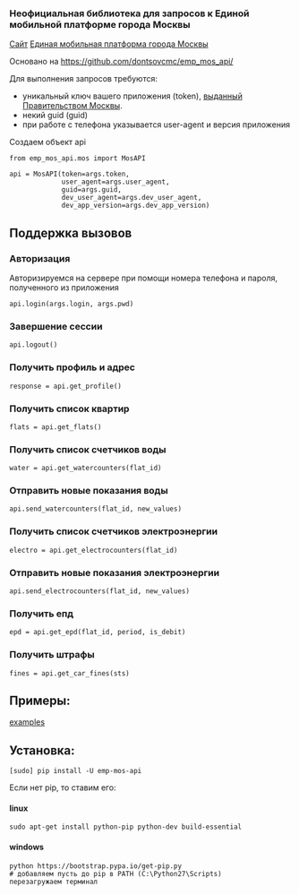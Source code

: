 ### Неофициальная библиотека для запросов к Единой мобильной платформе города Москвы 

[Сайт](http://mosapps.mos.ru/dev)
[Единая мобильная платформа города Москвы](http://serviceprovider.if.emp.msk.ru/default/auth)

Основано на https://github.com/dontsovcmc/emp_mos_api/

Для выполнения запросов требуются:
- уникальный ключ вашего приложения (token), [выданный Правительством Москвы](http://mosapps.mos.ru/dev).
- некий guid (guid)
- при работе с телефона указывается user-agent и версия приложения

Создаем объект api
```
from emp_mos_api.mos import MosAPI

api = MosAPI(token=args.token,
             user_agent=args.user_agent,
             guid=args.guid,
             dev_user_agent=args.dev_user_agent,
             dev_app_version=args.dev_app_version)
```

## Поддержка вызовов

### Авторизация
Авторизируемся на сервере при помощи номера телефона и пароля, полученного из приложения
```
api.login(args.login, args.pwd)
```
### Завершение сессии
```
api.logout()
```
### Получить профиль и адрес
```
response = api.get_profile()
```
### Получить список квартир
```
flats = api.get_flats()
```
### Получить список счетчиков воды
```
water = api.get_watercounters(flat_id)
```
### Отправить новые показания воды
```
api.send_watercounters(flat_id, new_values)
```
### Получить список счетчиков электроэнергии
```
electro = api.get_electrocounters(flat_id)
```
### Отправить новые показания электроэнергии
```
api.send_electrocounters(flat_id, new_values)
```
### Получить епд
```
epd = api.get_epd(flat_id, period, is_debit)
```
### Получить штрафы
```
fines = api.get_car_fines(sts)
```

## Примеры:
[examples](https://github.com/monster1025/emp_mos_api)


## Установка:
```
[sudo] pip install -U emp-mos-api
```
Если нет pip, то ставим его:
#### linux
``` 
sudo apt-get install python-pip python-dev build-essential
```
#### windows
```
python https://bootstrap.pypa.io/get-pip.py
# добавляем пусть до pip в PATH (C:\Python27\Scripts)
перезагружаем терминал
```

